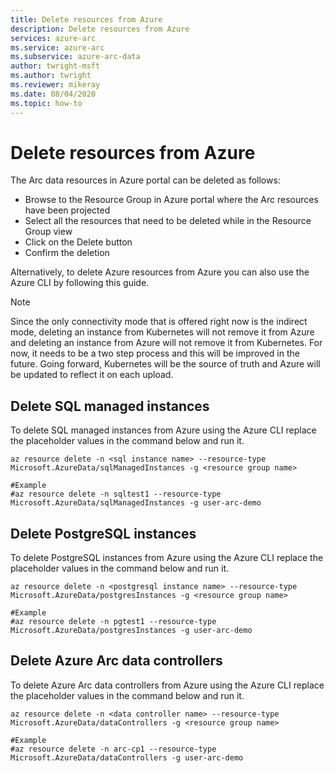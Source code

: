 ```yaml
---
title: Delete resources from Azure
description: Delete resources from Azure
services: azure-arc
ms.service: azure-arc
ms.subservice: azure-arc-data
author: twright-msft
ms.author: twright
ms.reviewer: mikeray
ms.date: 08/04/2020
ms.topic: how-to
---
```


# Delete resources from Azure

The Arc data resources in Azure portal can be deleted as follows:

- Browse to the Resource Group in Azure portal where the Arc resources have been projected
- Select all the resources that need to be deleted while in the Resource Group view
- Click on the Delete button
- Confirm the deletion


Alternatively, to delete Azure resources from Azure you can also use the Azure CLI by following this guide.

> [!NOTE]
>  Since the only connectivity mode that is offered right now is the indirect mode, deleting an instance from Kubernetes will not remove it from Azure and deleting an instance from Azure will not remove it from Kubernetes.  For now, it needs to be a two step process and this will be improved in the future.  Going forward, Kubernetes will be the source of truth and Azure will be updated to reflect it on each upload.

## Delete SQL managed instances

To delete SQL managed instances from Azure using the Azure CLI replace the placeholder values in the command below and run it.

```terminal
az resource delete -n <sql instance name> --resource-type Microsoft.AzureData/sqlManagedInstances -g <resource group name>

#Example
#az resource delete -n sqltest1 --resource-type Microsoft.AzureData/sqlManagedInstances -g user-arc-demo
```

## Delete PostgreSQL instances

To delete PostgreSQL  instances from Azure using the Azure CLI replace the placeholder values in the command below and run it.

```terminal
az resource delete -n <postgresql instance name> --resource-type Microsoft.AzureData/postgresInstances -g <resource group name>

#Example
#az resource delete -n pgtest1 --resource-type Microsoft.AzureData/postgresInstances -g user-arc-demo
```

## Delete Azure Arc data controllers

To delete Azure Arc data controllers from Azure using the Azure CLI replace the placeholder values in the command below and run it.

```terminal
az resource delete -n <data controller name> --resource-type Microsoft.AzureData/dataControllers -g <resource group name>

#Example
#az resource delete -n arc-cp1 --resource-type Microsoft.AzureData/dataControllers -g user-arc-demo
```
